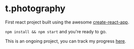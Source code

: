 # t.photography

First react project built using the awesome [create-react-app](https://github.com/facebookincubator/create-react-app).

`npm install && npm start` and you're ready to go.

This is an ongoing project, you can track my progress [here](https://github.com/iamtimm/t.photography/projects/1).
